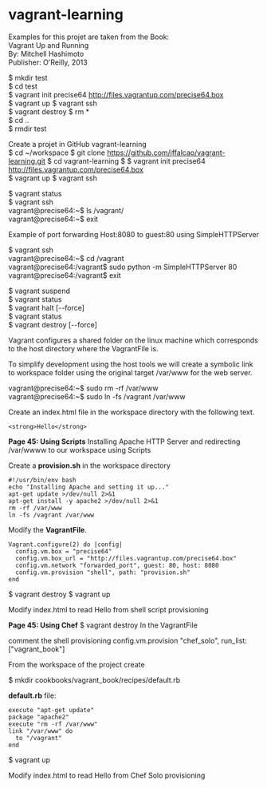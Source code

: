# vagrant-learning

Examples for this projet are taken from the Book:  
Vagrant Up and Running  
By: Mitchell Hashimoto  
Publisher: O'Reilly, 2013


$ mkdir test  
$ cd test  
$ vagrant init precise64 http://files.vagrantup.com/precise64.box  
$ vagrant up
$ vagrant ssh  
$ vagrant destroy
$ rm *    
$ cd ..  
$ rmdir test

Create a projet in GitHub vagrant-learning  
$ cd ~/workspace
$ git clone https://github.com/jffalcao/vagrant-learning.git
$ cd vagrant-learning
$ $ vagrant init precise64 http://files.vagrantup.com/precise64.box  
$ vagrant up
$ vagrant ssh  

$ vagrant status  
$ vagrant ssh  
vagrant@precise64:~$ ls /vagrant/  
vagrant@precise64:~$ exit  

Example of port forwarding Host:8080 to guest:80 using SimpleHTTPServer

$ vagrant ssh  
vagrant@precise64:~$ cd /vagrant  
vagrant@precise64:/vagrant$ sudo python -m SimpleHTTPServer 80  
<ctrl><c>
vagrant@precise64:/vagrant$ exit

$ vagrant suspend  
$ vagrant status  
$ vagrant halt [--force]  
$ vagrant status  
$ vagrant destroy [--force]  


Vagrant configures a shared folder on the linux machine which corresponds to the host directory where the VagrantFile is.

To simplify development using the host tools we will create a symbolic link to workspace folder using the original target /var/www for the web server.

vagrant@precise64:~$ sudo rm -rf /var/www  
vagrant@precise64:~$ sudo ln -fs /vagrant /var/www

Create an index.html file in the workspace directory with the following text.

```
<strong>Hello</strong>
```

**Page 45: Using Scripts**
Installing Apache HTTP Server and redirecting /var/wwww to our workspace using Scripts

Create a **provision.sh** in the workspace directory

```
#!/usr/bin/env bash
echo "Installing Apache and setting it up..."
apt-get update >/dev/null 2>&1
apt-get install -y apache2 >/dev/null 2>&1
rm -rf /var/www
ln -fs /vagrant /var/www
```

Modify the **VagrantFile**.

```
Vagrant.configure(2) do |config|
  config.vm.box = "precise64"
  config.vm.box_url = "http://files.vagrantup.com/precise64.box"
  config.vm.network "forwarded_port", guest: 80, host: 8080
  config.vm.provision "shell", path: "provision.sh"
end
```

$ vagrant destroy
$ vagrant up

Modify index.html to read Hello from shell script provisioning

**Page 45: Using Chef**
$ vagrant destroy
In the VagrantFile

comment the shell provisioning
config.vm.provision "chef_solo", run_list: ["vagrant_book"]

From the workspace of the project create  

$ mkdir cookbooks/vagrant_book/recipes/default.rb

**default.rb** file:

```
execute "apt-get update"
package "apache2"
execute "rm -rf /var/www"
link "/var/www" do
  to "/vagrant"
end

```


$ vagrant up

Modify index.html to read Hello from Chef Solo provisioning
